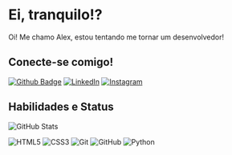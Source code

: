 # Ei, tranquilo!?
Oi! Me chamo Alex, estou tentando me tornar um desenvolvedor!

 ## Conecte-se comigo!

[![Github Badge](https://img.shields.io/badge/Github-000?style=for-the-badge&logo=Github&logoColor=white&link=https://github.com/alexshenrique)](https://github.com/alexshenrique)
[![LinkedIn](https://img.shields.io/badge/LinkedIn-000?style=for-the-badge&logo=linkedin&logoColor=0E76A8)](https://www.linkedin.com/in/alexshenrique/)
[![Instagram](https://img.shields.io/badge/Instagram-000?style=for-the-badge&logo=instagram)](https://www.instagram.com/aleckones_/)



## Habilidades e Status
![GitHub Stats](https://github-readme-stats.vercel.app/api?username=alexshenrique&theme=transparent&bg_color=000&border_color=30A3DC&show_icons=true&icon_color=30A3DC&title_color=E94D5F&text_color=FFF)

![HTML5](https://img.shields.io/badge/HTML5-000?style=for-the-badge&logo=html5)
![CSS3](https://img.shields.io/badge/CSS3-000?style=for-the-badge&logo=css3&logoColor=264CE4)
![Git](https://img.shields.io/badge/GIT-000?style=for-the-badge&logo=git&logoColor=white)
![GitHub](https://img.shields.io/badge/GitHub-000?style=for-the-badge&logo=github&logoColor=white)
![Python](https://img.shields.io/badge/Python-000?style=for-the-badge&logo=python)

